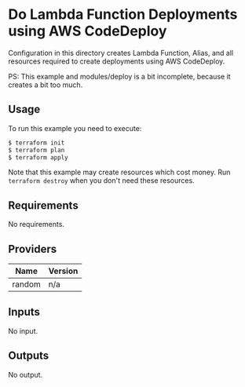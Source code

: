 # Do Lambda Function Deployments using AWS CodeDeploy

Configuration in this directory creates Lambda Function, Alias, and all resources required to create deployments using AWS CodeDeploy.

PS: This example and modules/deploy is a bit incomplete, because it creates a bit too much.

## Usage

To run this example you need to execute:

```bash
$ terraform init
$ terraform plan
$ terraform apply
```

Note that this example may create resources which cost money. Run `terraform destroy` when you don't need these resources.

<!-- BEGINNING OF PRE-COMMIT-TERRAFORM DOCS HOOK -->
## Requirements

No requirements.

## Providers

| Name | Version |
|------|---------|
| random | n/a |

## Inputs

No input.

## Outputs

No output.

<!-- END OF PRE-COMMIT-TERRAFORM DOCS HOOK -->
